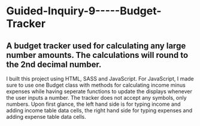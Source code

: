 # Guided-Inquiry-9-----Budget-Tracker

## A budget tracker used for calculating any large number amounts. The calculations will round to the 2nd decimal number. 

I built this project using HTML, SASS and JavaScript. For JavaScript, I made sure to use one Budget class with methods for calculating income minus expenses while having seperate functions to update the displays whenever the user inputs a number. The tracker does not accept any symbols, only numbers. Upon first glance, the left hand side is for typing income and adding income table data cells, the right hand side for typing expenses and adding expense table data cells.
